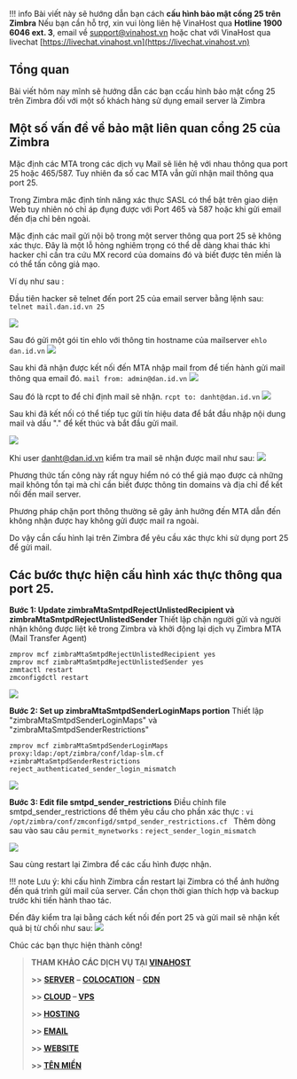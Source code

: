 
!!! info 
	Bài viết này sẽ hướng dẫn bạn cách ****cấu hình bảo mật cổng 25 trên Zimbra****
	Nếu bạn cần hỗ trợ, xin vui lòng liên hệ VinaHost qua **Hotline 1900 6046 ext. 3**, email về [support@vinahost.vn](mailto:support@vinahost.vn) hoặc chat với VinaHost qua livechat [https://livechat.vinahost.vn](https://livechat.vinahost.vn)


## Tổng quan

Bài viết hôm nay mĩnh sẽ hướng dẫn các bạn ccấu hình bảo mật cổng 25 trên Zimbra đối với một số khách hàng sử dụng email server là Zimbra

## Một số vấn đề về bảo mật liên quan cổng 25 của Zimbra

Mặc định các MTA trong các dịch vụ Mail sẽ liên hệ với nhau thông qua port 25 hoặc 465/587. Tuy nhiên đa số cac MTA vẫn gửi nhận mail thông qua port 25.

Trong Zimbra mặc định tính năng xác thực SASL có thể bật trên giao diện Web tuy nhiên nó chỉ áp đụng được với Port 465 và 587 hoặc khi gửi email đến địa chỉ bên ngoài.

Mặc định các mail gửi nội bộ trong một server thông qua port 25 sẽ không xác thực. Đây là một lỗ hỏng nghiêm trọng có thể dễ dàng khai thác khi hacker chỉ cần tra cứu MX record của domains đó và biết được tên miền là có thể tấn công giả mạo.

Ví dụ như sau :

Đầu tiên hacker sẽ telnet đến port 25 của email server bằng lệnh sau:
```telnet mail.dan.id.vn 25```

![](images/zimbra1.png)

Sau đó gửi một gói tin ehlo với thông tin hostname của mailserver
```ehlo dan.id.vn```
![](images/zimbra2.png)

Sau khi đã nhận được kết nối đến MTA nhập mail from để tiến hành gửi mail thông qua email đó.
```mail from: admin@dan.id.vn```
![](images/zimbra3.png)

Sau đó là rcpt to để chỉ định mail sẽ nhận.
```rcpt to: danht@dan.id.vn```
![](images/zimbra4.png)


Sau khi đã kết nối có thể tiếp tục gửi tín hiệu data để bắt đầu nhập nội dung mail và dấu "." để kết thúc và bắt đầu gửi mail.

![](images/zimbra5.png)

Khi user danht@dan.id.vn kiểm tra mail sẽ nhận được mail như sau: 
![](images/zimbra6.png)

Phương thức tấn công này rất nguy hiểm nó có thể giả mạo được cả những mail không tồn tại mà chỉ cần biết được thông tin domains và địa chỉ để kết nối đến mail server.

Phương pháp chặn port thông thường sẽ gây ảnh hưởng đến MTA dẫn đến không nhận được hay không gửi được mail ra ngoài.

Do vậy cần cấu hình lại trên Zimbra để yêu cầu xác thực khi sử dụng port 25 để gửi mail.

## Các bước thực hiện cấu hình xác thực thông qua port 25.

**Bước 1: Update zimbraMtaSmtpdRejectUnlistedRecipient và zimbraMtaSmtpdRejectUnlistedSender**
Thiết lập chặn người gửi và người nhận không được liệt kê trong Zimbra và khởi động lại dịch vụ Zimbra MTA (Mail Transfer Agent)

```
zmprov mcf zimbraMtaSmtpdRejectUnlistedRecipient yes
zmprov mcf zimbraMtaSmtpdRejectUnlistedSender yes
zmmtactl restart
zmconfigdctl restart
```
![](images/zimbra7.png)

**Bước 2: Set up zimbraMtaSmtpdSenderLoginMaps portion**
Thiết lập "zimbraMtaSmtpdSenderLoginMaps" và "zimbraMtaSmtpdSenderRestrictions"
```
zmprov mcf zimbraMtaSmtpdSenderLoginMaps  proxy:ldap:/opt/zimbra/conf/ldap-slm.cf +zimbraMtaSmtpdSenderRestrictions reject_authenticated_sender_login_mismatch

```
![](images/zimbra8.png)

**Bước 3: Edit file smtpd_sender_restrictions**
Điều chỉnh file smtpd_sender_restrictions để thêm yêu cầu cho phần xác thực :
```vi /opt/zimbra/conf/zmconfigd/smtpd_sender_restrictions.cf ```
Thêm dòng sau vào sau câu ```permit_mynetworks``` : ```reject_sender_login_mismatch```

![](images/zimbra9.png)

Sau cùng restart lại Zimbra để các cấu hình được nhận.

!!! note
    Lưu ý: khi cấu hình Zimbra cần restart lại Zimbra  có thể ảnh hưởng đến quá trình gửi mail của server. Cần chọn thời gian thích hợp và backup trước khi tiến hành thao tác.


Đến đây kiểm tra lại bằng cách kết nối đến port 25 và gửi mail sẽ nhận kết quả bị từ chối như sau: 
![](images/zimbra10.png)

Chúc các bạn thực hiện thành công!

> **THAM KHẢO CÁC DỊCH VỤ TẠI [VINAHOST](https://vinahost.vn/)**
> 
> **\>>** [**SERVER**](https://vinahost.vn/thue-may-chu-rieng/) **–** [**COLOCATION**](https://vinahost.vn/colocation.html) – [**CDN**](https://vinahost.vn/dich-vu-cdn-chuyen-nghiep)
> 
> **\>> [CLOUD](https://vinahost.vn/cloud-server-gia-re/) – [VPS](https://vinahost.vn/vps-ssd-chuyen-nghiep/)**
> 
> **\>> [HOSTING](https://vinahost.vn/wordpress-hosting)**
> 
> **\>> [EMAIL](https://vinahost.vn/email-hosting)**
> 
> **\>> [WEBSITE](http://vinawebsite.vn/)**
> 
> **\>> [TÊN MIỀN](https://vinahost.vn/ten-mien-gia-re/)**

